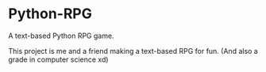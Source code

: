 # Python-RPG
A text-based Python RPG game.

This project is me and a friend making a text-based RPG for fun. (And also a grade in computer science xd)
